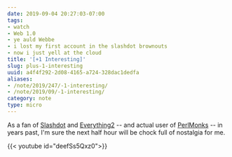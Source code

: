 ```yaml
---
date: 2019-09-04 20:27:03-07:00
tags:
- watch
- Web 1.0
- ye auld Webbe
- i lost my first account in the slashdot brownouts
- now i just yell at the cloud
title: '[+1 Interesting]'
slug: plus-1-interesting
uuid: a4f4f292-2d08-4165-a724-328dac1dedfa
aliases:
- /note/2019/247/-1-interesting/
- /note/2019/09/-1-interesting/
category: note
type: micro
---
```

As a fan of [Slashdot](https://slashdot.org) and [Everything2](https://everything2.com/) -- and
actual user of [PerlMonks](https://perlmonks.org/) -- in years past, I'm sure the next half hour will be chock full of
nostalgia for me.

{{< youtube id="deefSs5Qxz0">}}
